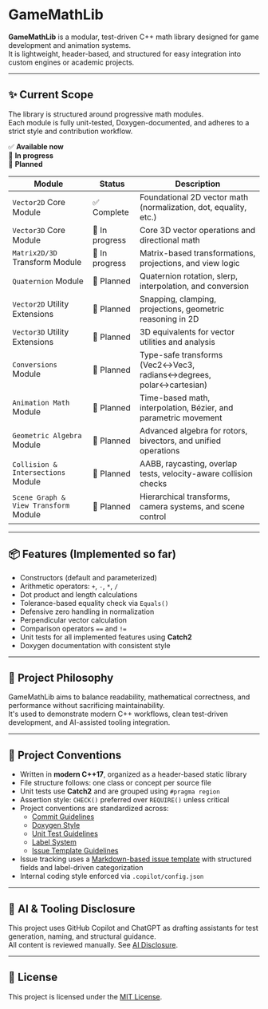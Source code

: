# GameMathLib

**GameMathLib** is a modular, test-driven C++ math library designed for game development and animation systems.  
It is lightweight, header-based, and structured for easy integration into custom engines or academic projects.

---

## ✨ Current Scope

The library is structured around progressive math modules.  
Each module is fully unit-tested, Doxygen-documented, and adheres to a strict style and contribution workflow.

✅ **Available now**  
🧪 **In progress**  
🔧 **Planned**

| Module                                | Status         | Description                                                       |
|---------------------------------------|----------------|-------------------------------------------------------------------|
| `Vector2D` Core Module                | ✅ Complete    | Foundational 2D vector math (normalization, dot, equality, etc.)  |
| `Vector3D` Core Module                | 🧪 In progress | Core 3D vector operations and directional math                    |
| `Matrix2D/3D` Transform Module        | 🧪 In progress | Matrix-based transformations, projections, and view logic         |
| `Quaternion` Module                   | 🔧 Planned     | Quaternion rotation, slerp, interpolation, and conversion         |
| `Vector2D` Utility Extensions         | 🔧 Planned     | Snapping, clamping, projections, geometric reasoning in 2D        |
| `Vector3D` Utility Extensions         | 🔧 Planned     | 3D equivalents for vector utilities and analysis                  |
| `Conversions` Module                  | 🔧 Planned     | Type-safe transforms (Vec2↔Vec3, radians↔degrees, polar↔cartesian)|
| `Animation Math` Module               | 🔧 Planned     | Time-based math, interpolation, Bézier, and parametric movement   |
| `Geometric Algebra` Module            | 🔧 Planned     | Advanced algebra for rotors, bivectors, and unified operations    |
| `Collision & Intersections` Module    | 🔧 Planned     | AABB, raycasting, overlap tests, velocity-aware collision checks  |
| `Scene Graph & View Transform` Module | 🔧 Planned     | Hierarchical transforms, camera systems, and scene control        |

---

## 📦 Features (Implemented so far)

- Constructors (default and parameterized)
- Arithmetic operators: `+`, `-`, `*`, `/`
- Dot product and length calculations
- Tolerance-based equality check via `Equals()`
- Defensive zero handling in normalization
- Perpendicular vector calculation
- Comparison operators `==` and `!=`
- Unit tests for all implemented features using **Catch2**
- Doxygen documentation with consistent style

---

## 🧭 Project Philosophy

GameMathLib aims to balance readability, mathematical correctness, and performance without sacrificing maintainability.  
It's used to demonstrate modern C++ workflows, clean test-driven development, and AI-assisted tooling integration.

---

## 🧰 Project Conventions

- Written in **modern C++17**, organized as a header-based static library
- File structure follows: one class or concept per source file
- Unit tests use **Catch2** and are grouped using `#pragma region`
- Assertion style: `CHECK()` preferred over `REQUIRE()` unless critical
- Project conventions are standardized across:
  - [Commit Guidelines](.github/commit-guidelines.md)
  - [Doxygen Style](.github/doxygen-style.md)
  - [Unit Test Guidelines](.github/unit-test-guidelines.md)
  - [Label System](.github/label-guidelines.md)
  - [Issue Template Guidelines](.github/issue-template-guidelines.md)
- Issue tracking uses a [Markdown-based issue template](.github/ISSUE_TEMPLATE/new-issue.md) with structured fields and label-driven categorization
- Internal coding style enforced via `.copilot/config.json`

---

## 🤖 AI & Tooling Disclosure

This project uses GitHub Copilot and ChatGPT as drafting assistants for test generation, naming, and structural guidance.  
All content is reviewed manually. See [AI Disclosure](#ai--tooling-disclosure).

---

## 📄 License

This project is licensed under the [MIT License](LICENSE.md).